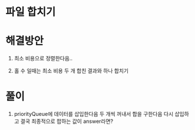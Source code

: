 # 파일 합치기

# 해결방안

1. 최소 비용으로 정렬한다음..

2. 홀 수 일때는 최소 비용 두 개 합친 결과와 하나 합치기

# 풀이

1. priorityQueue에 데이터를 삽입한다음 두 개씩 꺼내서 합을 구한다음 다시 삽입하고 결국 최종적으로 팝하는 값이 answer라면?

